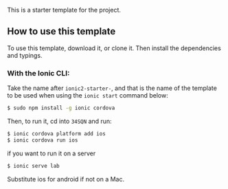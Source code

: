 This is a starter template for the project.

## How to use this template


To use this template, download it, or clone it.
Then install the dependencies and typings.

### With the Ionic CLI:

Take the name after `ionic2-starter-`, and that is the name of the template to be used when using the `ionic start` command below:

```bash
$ sudo npm install -g ionic cordova

```

Then, to run it, cd into `34SQN` and run:

```bash
$ ionic cordova platform add ios
$ ionic cordova run ios
```
if you want to run it on a server 
```bash
$ ionic serve lab
```

Substitute ios for android if not on a Mac.

